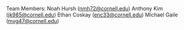 Team Members:
Noah Hursh (nmh72@cornell.edu)
Anthony Kim (jk985@cornell.edu)
Ethan Coskay (enc33@cornell.edu)
Michael Gaile (mvg47@cornell.edu)